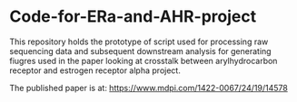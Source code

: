 # Code-for-ERa-and-AHR-project
This repository holds the prototype of script used for processing raw sequencing data and subsequent downstream analysis for generating fiugres used in the paper looking at crosstalk between arylhydrocarbon receptor and estrogen receptor alpha project.

The published paper is at: https://www.mdpi.com/1422-0067/24/19/14578
